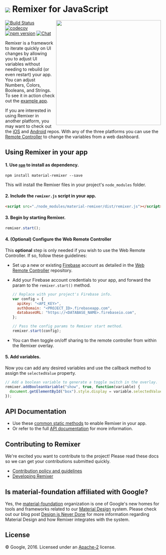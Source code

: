 # <img align="center" src="https://cdn.rawgit.com/material-foundation/material-remixer-js/develop/docs/assets/remixer_logo_32x32.png"> Remixer for JavaScript

<img align="right" src="https://cdn.rawgit.com/material-foundation/material-remixer-js/develop/docs/assets/app_screenshot.png" width="339px">

[![Build Status](https://travis-ci.org/material-foundation/material-remixer-js.svg?branch=develop)](https://travis-ci.org/material-foundation/material-remixer-js) [![codecov](https://codecov.io/gh/material-foundation/material-remixer-js/branch/develop/graph/badge.svg)](https://codecov.io/gh/material-foundation/material-remixer-js) [![npm version](https://badge.fury.io/js/material-remixer.svg)](https://badge.fury.io/js/material-remixer) [![Chat](https://img.shields.io/discord/216272340709801984.svg)](https://discord.gg/material-remixer)


Remixer is a framework to iterate quickly on UI changes by allowing you to adjust UI variables without needing to rebuild (or even restart) your app. You can adjust Numbers, Colors, Booleans, and Strings. To see it in action check out the [example app](https://github.com/material-foundation/material-remixer-js/tree/develop/examples).

If you are interested in using Remixer in another platform, you may want to check out the [iOS](https://github.com/material-foundation/material-remixer-ios) and [Android](https://github.com/material-foundation/material-remixer-android) repos. With any of the three platforms you can use the [Remote Controller](https://github.com/material-foundation/material-remixer-remote-web) to change the variables from a web dashboard.

## Using Remixer in your app

#### 1. Use [`npm`](https://www.npmjs.com/) to install as dependency.

`npm install material-remixer --save`

This will install the Remixer files in your project's `node_modules` folder.

#### 2. Include the `remixer.js` script in your app.

```html
<script src="./node_modules/material-remixer/dist/remixer.js"></script>
```

#### 3. Begin by starting Remixer.

```javascript
remixer.start();
```

#### 4. (Optional) Configure the Web Remote Controller

This **optional** step is only needed if you wish to use the Web Remote Controller. If so, follow these guidelines:

  - Set up a new or existing [Firebase](https://firebase.google.com/) account as detailed in the [Web Remote Controller](https://github.com/material-foundation/material-remixer-remote-web) repository.
  - Add your Firebase account credentials to your app, and forward the param to the `remixer.start()` method.
  
    ```javascript
    // Replace with your project's Firebase info.
    var config = {
      apiKey: "<API_KEY>",
      authDomain: "<PROJECT_ID>.firebaseapp.com",
      databaseURL: "https://<DATABASE_NAME>.firebaseio.com",
    };

    // Pass the config params to Remixer start method.
    remixer.start(config);
    ```

  - You can then toggle on/off sharing to the remote controller from within the Remixer overlay.

#### 5. Add variables.
Now you can add any desired variables and use the callback method to assign the `selectedValue` property.

```javascript
// Add a boolean variable to generate a toggle switch in the overlay.
remixer.addBooleanVariable("show", true, function(variable) {
  document.getElementById("box").style.display = variable.selectedValue ? "block" : "none";
});
```

## API Documentation

- Use these [common static methods](https://github.com/material-foundation/material-remixer-js/blob/develop/docs/remixer-api.md) to enable Remixer in your app.
- Or refer to the full [API documentation](https://material-foundation.github.io/material-remixer-js/docs) for more information.

## Contributing to Remixer

We're excited you want to contribute to the project! Please read these docs so we can get your contributions submitted quickly.

- [Contribution policy and guidelines](https://github.com/material-foundation/material-remixer-js/blob/develop/CONTRIBUTING.md)
- [Developing Remixer](https://github.com/material-foundation/material-remixer-js/blob/develop/docs/developing.md)

## Is material-foundation affiliated with Google?

Yes, the [material-foundation](https://github.com/material-foundation) organization is one of Google's new homes for tools and frameworks related to our [Material Design](https://material.io) system. Please check out our blog post [Design is Never Done](https://design.google.com/articles/design-is-never-done/) for more information regarding Material Design and how Remixer integrates with the system.

## License

© Google, 2016. Licensed under an [Apache-2](https://github.com/material-foundation/material-remixer-js/blob/develop/LICENSE) license.
